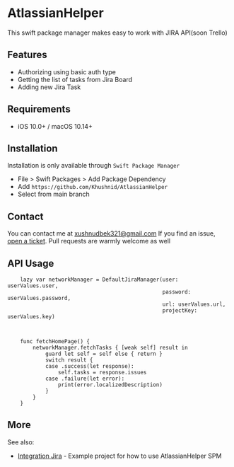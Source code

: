 # AtlassianHelper
This swift package manager makes easy to work with JIRA API(soon Trello)

## Features

* Authorizing using basic auth type
* Getting the list of tasks from Jira Board
* Adding new Jira Task

## Requirements

- iOS 10.0+ / macOS 10.14+
## Installation

Installation is only available through `Swift Package Manager`
- File > Swift Packages > Add Package Dependency
- Add `https://github.com/Khushnid/AtlassianHelper`
- Select from main branch

## Contact
You can contact me at <xushnudbek321@gmail.com> If you find an issue, [open a ticket](https://github.com/Khushnid/AtlassianHelper/issues/new). Pull requests are warmly welcome as well 

## API Usage

```
    lazy var networkManager = DefaultJiraManager(user: userValues.user,
                                                 password: userValues.password,
                                                 url: userValues.url,
                                                 projectKey: userValues.key)
                                                 
                                                 
    
    func fetchHomePage() {
        networkManager.fetchTasks { [weak self] result in
            guard let self = self else { return }
            switch result {
            case .success(let response):
                self.tasks = response.issues
            case .failure(let error):
                print(error.localizedDescription)
            }
        }
    }
```


## More
See also:
* [Integration Jira](https://github.com/Khushnid/IntergrationJira) - Example project for how to use AtlassianHelper SPM
